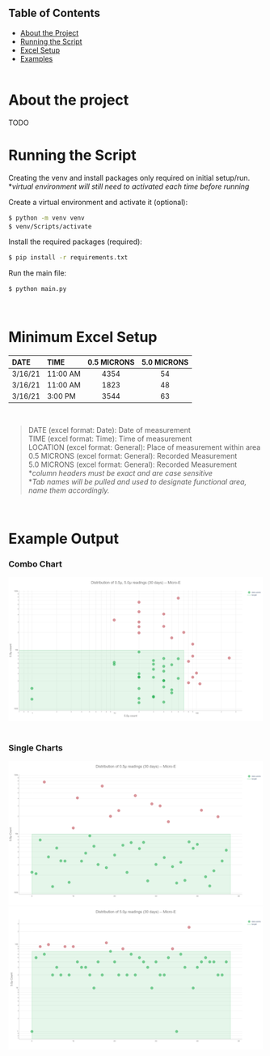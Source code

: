 
## Table of Contents

- [About the Project](#about-the-project)
- [Running the Script](#running-the-script)
- [Excel Setup](#minimum-excel-setup)
- [Examples](#example-output)
</br></br>

# About the project
TODO
</br>

# Running the Script

Creating the venv and install packages only required on initial setup/run.  
**virtual environment will still need to activated each time before running*

Create a virtual environment and activate it (optional):
```sh
$ python -m venv venv
$ venv/Scripts/activate
```
Install the required packages (required):
```sh
$ pip install -r requirements.txt
```
Run the main file:
```sh
$ python main.py
```
</br>

# Minimum Excel Setup

| DATE       | TIME     | 0.5 MICRONS | 5.0 MICRONS |
| :--        | :--      |     :--:    |     :--:    |
| 3/16/21    | 11:00 AM |     4354    |      54     |
| 3/16/21    | 11:00 AM |     1823    |      48     |
| 3/16/21    | 3:00 PM  |     3544    |      63     |

</br>

>DATE (excel format: Date): Date of measurement  
>TIME (excel format: Time): Time of measurement  
>LOCATION (excel format: General): Place of measurement within area  
>0.5 MICRONS (excel format: General): Recorded Measurement  
>5.0 MICRONS (excel format: General): Recorded Measurement  
> **column headers must be exact and are case sensitive*  
> **Tab names will be pulled and used to designate functional area, name them accordingly.*

</br>

# Example Output

### Combo Chart
<img src="examples/example_combo.png">
</br></br>

### Single Charts
<img src="examples/example_0.5.png">
<img src="examples/example_5.0.png">
